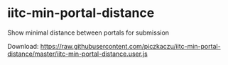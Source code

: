 # iitc-min-portal-distance
Show minimal distance between portals for submission

Download: https://raw.githubusercontent.com/piczkaczu/iitc-min-portal-distance/master/iitc-min-portal-distance.user.js
